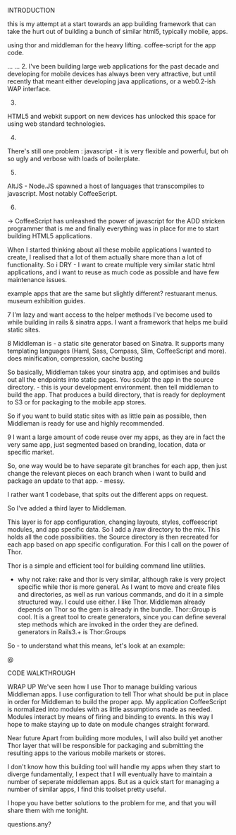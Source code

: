 INTRODUCTION

this is my attempt at a start towards an app building framework that can take the hurt out of building a bunch of similar html5, typically mobile, apps. 

using thor and middleman for the heavy lifting. coffee-script for the app code.

...
...
2.
I've been building large web applications for the past decade and developing for mobile devices has always been very attractive, but until recently that meant either developing java applications, or a web0.2-ish WAP interface.

3.
HTML5 and webkit support on new devices has unlocked this space for using web standard technologies.

4.
There's still one problem : javascript - it is very flexible and powerful, but oh so ugly and verbose with loads of boilerplate.

5.
AltJS - Node.JS spawned a host of languages that transcompiles to javascript. Most notably CoffeeScript.

6.
->
CoffeeScript has unleashed the power of javascript for the ADD stricken programmer that is me and finally everything was in place for me to start building HTML5 applications.

When I started thinking about all these mobile applications I wanted to create, I realised that a lot of them actually share more than a lot of functionality. So i
DRY - I want to create multiple very similar static html applications, and i want to reuse as much code as possible and have few maintenance issues.

example apps that are the same but slightly different? restuarant menus. museum exhibition guides. 

7
I'm lazy and want access to the helper methods I've become used to while building in rails & sinatra apps.
I want a framework that helps me build static sites.


8
Middleman is - 
 a static site generator based on Sinatra.
 It supports many templating languages 
 (Haml, Sass, Compass, Slim, CoffeeScript and more).
 does minification, compression, cache busting

 So basically, Middleman takes your sinatra app, and optimises and builds out all the endpoints into static pages.
 You sculpt the app in the source directory. - this is your development environment.
 then tell middleman to build the app. That produces a build directory, that is ready for deployment to S3 or for packaging to the mobile app stores.

 So if you want to build static sites with as little pain as possible, then Middleman is ready for use and highly recommended.

9
I want a large amount of code reuse over my apps, as they are in fact the very same app, just segmented based on branding, location, data or specific market.


So, one way would be to have separate git branches for each app, then just change the relevant pieces on each branch when i want to build and package an update to that app. - messy.

I rather want 1 codebase, that spits out the different apps on request.

So I've added a third layer to Middleman.

This layer is for app configuration, changing layouts, styles, coffeescript modules, and app specific data.
So I add a /raw directory to the mix. This holds all the code possibilities. the Source directory is then recreated for each app based on app specific configuration. For this I call on the power of Thor. 

Thor is a simple and efficient tool for building command line utilities.
- why not rake: 
  rake and thor is very similar, although rake is very project specific while thor is more general. As I want to move and create files and directories, as well as run various commands, and do it in a simple structured way. I could use either.
  I like Thor.
  Middleman already depends on Thor so the gem is already in the bundle.
  Thor::Group is cool. 
  It is a great tool to create generators, since you can define several step methods which are invoked in the order they are defined. generators in Rails3.+ is Thor:Groups 



So - to understand what this means, let's look at an example:

@

CODE WALKTHROUGH


WRAP UP
  We've seen how I use Thor to manage building various Middleman apps. I use configuration to tell Thor what should be put in place in order for Middleman to build the proper app.
  My application CoffeeScript is normalized into modules with as little assumptions made as needed.
  Modules interact by means of firing and binding to events. In this way I hope to make staying up to date on module changes straight forward.

Near future
  Apart from building more modules, I will also build yet another Thor layer that will be responsible for packaging and submitting the resulting apps to the various mobile markets or stores.
  
I don't know how this building tool will handle my apps when they start to diverge fundamentally, I expect that I will eventually have to maintain a number of seperate middleman apps. But as a quick start for managing a number of similar apps, I find this toolset pretty useful.

I hope you have better solutions to the problem for me, and that you will share them with me tonight.

questions.any?



